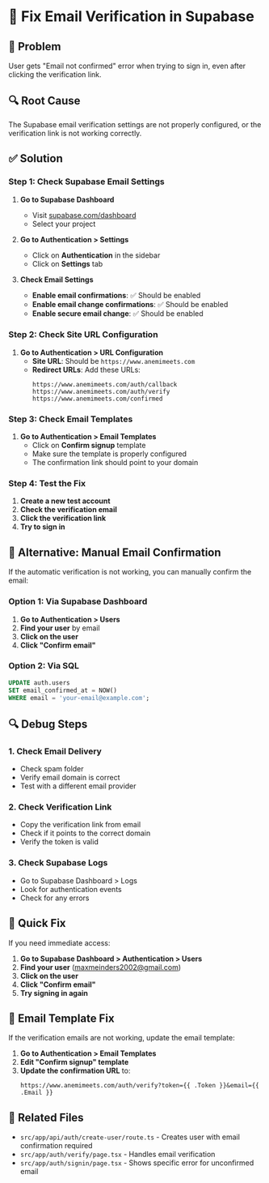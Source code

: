# 🔧 Fix Email Verification in Supabase

## 🚨 Problem
User gets "Email not confirmed" error when trying to sign in, even after clicking the verification link.

## 🔍 Root Cause
The Supabase email verification settings are not properly configured, or the verification link is not working correctly.

## ✅ Solution

### Step 1: Check Supabase Email Settings

1. **Go to Supabase Dashboard**
   - Visit [supabase.com/dashboard](https://supabase.com/dashboard)
   - Select your project

2. **Go to Authentication > Settings**
   - Click on **Authentication** in the sidebar
   - Click on **Settings** tab

3. **Check Email Settings**
   - **Enable email confirmations**: ✅ Should be enabled
   - **Enable email change confirmations**: ✅ Should be enabled
   - **Enable secure email change**: ✅ Should be enabled

### Step 2: Check Site URL Configuration

1. **Go to Authentication > URL Configuration**
   - **Site URL**: Should be `https://www.anemimeets.com`
   - **Redirect URLs**: Add these URLs:
     ```
     https://www.anemimeets.com/auth/callback
     https://www.anemimeets.com/auth/verify
     https://www.anemimeets.com/confirmed
     ```

### Step 3: Check Email Templates

1. **Go to Authentication > Email Templates**
   - Click on **Confirm signup** template
   - Make sure the template is properly configured
   - The confirmation link should point to your domain

### Step 4: Test the Fix

1. **Create a new test account**
2. **Check the verification email**
3. **Click the verification link**
4. **Try to sign in**

## 🔧 Alternative: Manual Email Confirmation

If the automatic verification is not working, you can manually confirm the email:

### Option 1: Via Supabase Dashboard

1. **Go to Authentication > Users**
2. **Find your user** by email
3. **Click on the user**
4. **Click "Confirm email"**

### Option 2: Via SQL

```sql
UPDATE auth.users 
SET email_confirmed_at = NOW() 
WHERE email = 'your-email@example.com';
```

## 🔍 Debug Steps

### 1. Check Email Delivery
- Check spam folder
- Verify email domain is correct
- Test with a different email provider

### 2. Check Verification Link
- Copy the verification link from email
- Check if it points to the correct domain
- Verify the token is valid

### 3. Check Supabase Logs
- Go to Supabase Dashboard > Logs
- Look for authentication events
- Check for any errors

## 🚀 Quick Fix

If you need immediate access:

1. **Go to Supabase Dashboard > Authentication > Users**
2. **Find your user** (maxmeinders2002@gmail.com)
3. **Click on the user**
4. **Click "Confirm email"**
5. **Try signing in again**

## 📧 Email Template Fix

If the verification emails are not working, update the email template:

1. **Go to Authentication > Email Templates**
2. **Edit "Confirm signup" template**
3. **Update the confirmation URL** to:
   ```
   https://www.anemimeets.com/auth/verify?token={{ .Token }}&email={{ .Email }}
   ```

## 🔗 Related Files

- `src/app/api/auth/create-user/route.ts` - Creates user with email confirmation required
- `src/app/auth/verify/page.tsx` - Handles email verification
- `src/app/auth/signin/page.tsx` - Shows specific error for unconfirmed email 